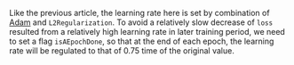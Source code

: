 ﻿Like the previous article, the learning rate here is set by combination of [Adam](https://en.wikipedia.org/wiki/Adam) and `L2Regularization`. To avoid a relatively slow decrease of `loss` resulted from a relatively high learning rate in later training period, we need to set a flag `isAEpochDone`, so that at the end of each epoch, the learning rate will be regulated to that of 0.75 time of the original value. 
